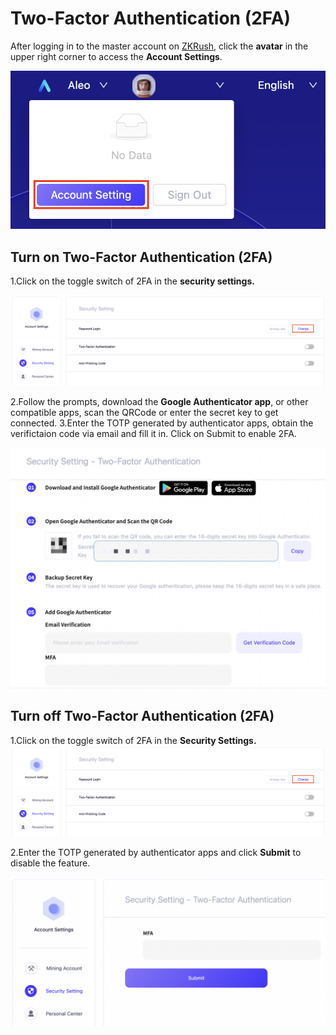 # Two-Factor Authentication (2FA)

After logging in to the master account on [ZKRush](https://www.zkrush.com), click the **avatar** in the upper right corner to access the **Account Settings**.

![alt enter_account_setting](../_media/enter_account_setting.png ':size=50%')



## Turn on Two-Factor Authentication (2FA)

1.Click on the toggle switch of 2FA in the **security settings.**

![alt enter_mfa](../_media/enter_mfa.png ':size=100%')

2.Follow the prompts, download the **Google Authenticator app**, or other compatible apps, scan the QRCode or enter the secret key to get connected.
3.Enter the TOTP generated by authenticator apps, obtain the verifictaion code via email and fill it in. Click on Submit to enable 2FA.

![alt enable_mfa](../_media/enable_mfa.png ':size=80%')



## Turn off Two-Factor Authentication (2FA)

1.Click on the toggle switch of 2FA in the **Security Settings.** 
![alt enter_mfa](../_media/enter_mfa.png ':size=100%')

2.Enter the TOTP generated by authenticator apps and click **Submit** to disable the feature.

![alt disable_mfa](../_media/disable_mfa.png ':size=80%')

